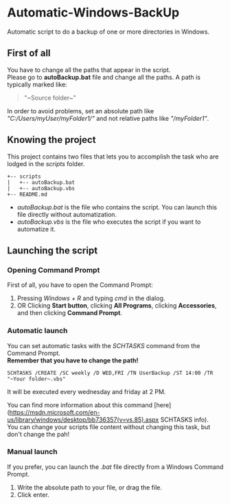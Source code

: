 # Automatic-Windows-BackUp
Automatic script to do a backup of one or more directories in Windows.

## First of all
You have to change all the paths that appear in the script.  
Please go to **autoBackup.bat** file and change all the paths. A path is typically marked like:
> "~Source folder~"

In order to avoid problems, set an absolute path like *"C:/Users/myUser/myFolder1/"* and not relative paths like *"/myFolder1"*.

## Knowing the project
This project contains two files that lets you to accomplish the task who are lodged in the *scripts* folder.

```
+-- scripts  
|	+-- autoBackup.bat  
|	+-- autoBackup.vbs  
+-- README.md  
```

* *autoBackup.bat* is the file who contains the script. You can launch this file directly without automatization.    
* *autoBackup.vbs* is the file who executes the script if you want to automatize it.


## Launching the script
### Opening Command Prompt
First of all, you have to open the Command Prompt:

1. Pressing *Windows + R* and typing *cmd* in the dialog.
2. OR Clicking **Start button**, clicking **All Programs**, clicking **Accessories**, and then clicking **Command Prompt**.


### Automatic launch
You can set automatic tasks with the *SCHTASKS* command from the Command Prompt.  
**Remember that you have to change the path!**
```
SCHTASKS /CREATE /SC weekly /D WED,FRI /TN UserBackup /ST 14:00 /TR "~Your folder~.vbs"
```

It will be executed every wednesday and friday at 2 PM.

You can find more information about this command [here](https://msdn.microsoft.com/en-us/library/windows/desktop/bb736357(v=vs.85).aspx SCHTASKS info).  
You can change your scripts file content without changing this task, but don't change the pah!

### Manual launch
If you prefer, you can launch the *.bat* file directly from a Windows Command Prompt.

1. Write the absolute path to your file, or drag the file.
2. Click enter.

